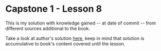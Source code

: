 # Capstone 1 - Lesson 8

This is my solution with knowledge gained -- at date of commit -- from different sources additional to the book.

Take a look at author's solution [here](https://github.com/isaacabraham/get-programming-fsharp/tree/master/src/code-listings/lesson-08), keep in mind that solution is accumulative to book's content covered until the lesson.
